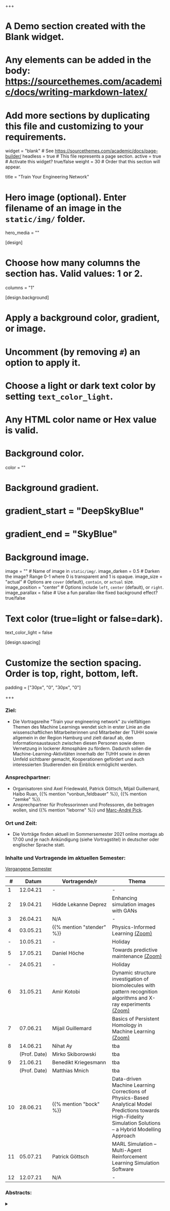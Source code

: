 +++
# A Demo section created with the Blank widget.
# Any elements can be added in the body: https://sourcethemes.com/academic/docs/writing-markdown-latex/
# Add more sections by duplicating this file and customizing to your requirements.

widget = "blank"  # See https://sourcethemes.com/academic/docs/page-builder/
headless = true  # This file represents a page section.
active = true  # Activate this widget? true/false
weight = 30  # Order that this section will appear.

title = "Train Your Engineering Network"

# Hero image (optional). Enter filename of an image in the `static/img/` folder.
hero_media = ""

[design]
  # Choose how many columns the section has. Valid values: 1 or 2.
  columns = "1"

  
[design.background]
  # Apply a background color, gradient, or image.
  #   Uncomment (by removing `#`) an option to apply it.
  #   Choose a light or dark text color by setting `text_color_light`.
  #   Any HTML color name or Hex value is valid.

  # Background color.
  color = ""
  
  # Background gradient.
  # gradient_start = "DeepSkyBlue"
  # gradient_end = "SkyBlue"
  
  # Background image.
  image = ""  # Name of image in `static/img/`.
  image_darken = 0.5  # Darken the image? Range 0-1 where 0 is transparent and 1 is opaque.
  image_size = "actual"  #  Options are `cover` (default), `contain`, or `actual` size.
  image_position = "center"  # Options include `left`, `center` (default), or `right`.
  image_parallax = false  # Use a fun parallax-like fixed background effect? true/false

  # Text color (true=light or false=dark).
  text_color_light = false

[design.spacing]
  # Customize the section spacing. Order is top, right, bottom, left.
  padding = ["30px", "0", "30px", "0"]



+++

### Ziel:
- Die Vortragsreihe "Train your engineering network" zu vielfältigen Themen des Machine Learnings wendet sich in erster Linie an die wissenschaftlichen Mitarbeiterinnen und Mitarbeiter der TUHH sowie allgemein in der Region Hamburg und zielt darauf ab, den Informationsaustausch zwischen diesen Personen sowie deren Vernetzung in lockerer Atmosphäre zu fördern. Dadurch sollen die Machine-Learning-Aktivitäten innerhalb der TUHH sowie in deren Umfeld sichtbarer gemacht, Kooperationen gefördert und auch interessierten Studierenden ein Einblick ermöglicht werden. 

### Ansprechpartner: 
- Organisatoren sind Axel Friedewald, Patrick Göttsch, Mijail Guillemard, Haibo Ruan, {{% mention "vonbun_feldbauer" %}}, {{% mention "zemke" %}}.
- Ansprechpartner für Professorinnen und Professoren, die beitragen wollen, sind {{% mention "leborne" %}} und [Marc-André Pick](https://www.tuhh.de/mum/mitarbeiter/oberingenieur/marc-andre-pick.html).

### Ort und Zeit:
- Die Vorträge finden aktuell im Sommersemester 2021 online montags ab 17:00 und je nach Ankündigung (siehe Vortragstitel) in deutscher oder englischer Sprache statt.

### Inhalte und Vortragende im aktuellen Semester:
[Vergangene Semester](/_archive/lehre/#network_ws20)



| # | Datum | Vortragende/r | Thema |
| --- | ---  | --- | --- |
| 1 | 12.04.21 | - | - |
| 2 | 19.04.21 | Hidde&nbsp;Lekanne&nbsp;Deprez | Enhancing simulation images with GANs |
| 3 | 26.04.21 | N/A | - |
| 4 | 03.05.21 | {{% mention "stender" %}} | Physics-Informed Learning [(Zoom)](https://tuhh.zoom.us/j/85800601422?pwd=RCt4U2FQdTE1WlVrcndvMWcrbm5pZz09) |
| - | 10.05.21 | - | Holiday |
| 5 | 17.05.21 | Daniel&nbsp;Höche | Towards predictive maintenance [(Zoom)](https://tuhh.zoom.us/j/93080364767?pwd=ZG5BYTBtdG1keE1LckcvaHJmVWVYdz09) |
| - | 24.05.21 | - | Holiday |
| 6 | 31.05.21 | Amir&nbsp;Kotobi | Dynamic structure investigation of biomolecules with pattern recognition algorithms and X-ray experiments [(Zoom)](https://tuhh.zoom.us/j/93080364767?pwd=ZG5BYTBtdG1keE1LckcvaHJmVWVYdz09) |
| 7 | 07.06.21 | Mijail&nbsp;Guillemard| Basics of Persistent Homology in Machine Learning [(Zoom)](https://tuhh.zoom.us/j/98032176135?pwd=YUpBSEp3MHJWQmZzUE0zaGFOekUvdz09) |
| 8 | 14.06.21 | Nihat&nbsp;Ay | tba |
|   | (Prof.&nbsp;Date) | Mirko&nbsp;Skiborowski | tba |
| 9 | 21.06.21 | Benedikt&nbsp;Kriegesmann | tba |
|   | (Prof.&nbsp;Date) | Matthias&nbsp;Mnich | tba |
| 10 | 28.06.21 | {{% mention "bock" %}} | Data-driven Machine Learning Corrections of Physics-Based Analytical Model Predictions towards High-Fidelity Simulation Solutions – a Hybrid Modelling Approach |
| 11 | 05.07.21 | Patrick&nbsp;Göttsch | MARL Simulation – Multi-Agent Reinforcement Learning Simulation Software |
| 12 | 12.07.21 | N/A | - |

### Abstracts:

<details class="description" close><summary data-close="Show" data-open="Hide"></summary>

2. {{< hl >}}Hidde Lekanne Deprez: Enhancing simulation images with GANs{{< /hl >}} <br/>
In the Standard Platform League, certain types of annotations such as semantic segmentations, depth maps and object localization are difficult to obtain from real world recordings. The use of synthetic data could circumvent this problem as obtaining these annotations within a simulation is trivial. However, there is a catch, the reality gap makes algorithms trained on the synthetic images perform much worse in actual applications. Researchers can painstakingly implement more features to the simulation to close this gap. However, there are alternatives such as the neural networks presented here.
The CycleGan and MUNIT architectures are able to make a domain translation, maintaining semantic information but changing the style, without any labels or matchings. This could mean that a translation between simulation and real images is possible as long as we have images of both domains. For my bachelor thesis I experimented with using these two neural networks to make this translation and my insights are presented in this talk. 

3. {{< hl >}}N/A{{< /hl >}} <br/>

4. {{< hl >}}{{% mention "stender" %}}: Physics-Informed Learning{{< /hl >}} <br/>
Machine Learning and Deep Learning have brought disruptive innovations to many fields since 2012. Today the application of those data-driven, and mostly black-box type models,  can be regarded state-of-the-art in many scientific disciplines. However, the question of knowledge conservation arises: how to bring prior knowledge from generations of research and experience into the modeling process? 
This talk summarizes recent advances, lines of research and perspectives on “Physics-Informed Learning”, which is an umbrella term for blending first principles into evidence-based and data-driven models. Particular focus is put on engineering vibrations and spatio-temporal dynamics, e.g. water waves. 

5. {{< hl >}}Daniel Höche: Towards predictive maintenance{{< /hl >}} <br/>
Sustainable engineering requires reliable and plannable material behaviour in critical working environments like offshore. The extension of digital-twins towards virtual engineering assisted circular economy therefore needs computational models that enable the calculation of maintenance intervals or even the material condition at the end of its service life. 
The talk outlines how the combination of AI tools, data based models and physics based models facilitate predictive maintenance for metallic engineering materials exposed to severe conditions in-service. Aspects related to uncertainty, data availability or validation will be discussed. 

6. {{< hl >}}Amir Kotobi: Dynamic structure investigation of biomolecules with pattern recognition algorithms and X-ray experiments{{< /hl >}} <br/>
The biological functions of macromolecular systems, such as peptides and proteins, are largely defined by their spatial and electronic structures and thus it is of great importance to have high resolution view over these structures. Dynamic structure investigation of biomolecules with advanced molecular dynamic simulations and machine learning approaches on the basis of free energy calculations can give valuable opportunity in analysing the trajectories.

7. {{< hl >}}Mijail Guillemard: Basics of Persistent Homology in Machine Learning{{< /hl >}} <br/>
Persistent Homology is a recent development in applied algebraic topology that has been used in several machine learning strategies. In this talk, we present a short introduction to this topic with several applications in signal processing and data analysis.

8. {{< hl >}}Prof. Date: Nihat Ay{{< /hl >}} <br/>
tba <br/>
{{< hl >}}Prof. Date: Mirko Skiborowski{{< /hl >}} <br/>
tba

9. {{< hl >}}Prof. Date: Benedikt Kriegesmann{{< /hl >}} <br/>
tba <br/>
{{< hl >}}Prof. Date: Matthias Mnich{{< /hl >}} <br/>
tba

10. {{< hl >}}{{% mention "bock" %}}: Data-driven Machine Learning Corrections of Physics-Based Analytical Model Predictions towards High-Fidelity Simulation Solutions – a Hybrid Modelling Approach{{< /hl >}} <br/>
N/A

11. {{< hl >}}Patrick Göttsch: MARL Simulation – Multi-Agent Reinforcement Learning Simulation Software{{< /hl >}} <br/>
In this talk a MARL Simulation environment will be introduced to let heterogeneous groups of agents controlled by hand crafted control algorithms or by learned control policies flock for search and rescue missions or to move in a formation by avoiding obstacles. This environment allows simulations of agents constrained by non-ideal communication.

12. {{< hl >}}N/A{{< /hl >}} <br/>

</details>


